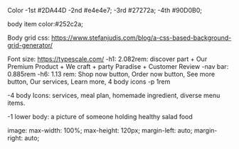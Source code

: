 Color
-1st #2DA44D
-2nd #e4e4e7;
-3rd #27272a;
-4th #90D0B0;

body item color:#252c2a;

Body grid css: https://www.stefanjudis.com/blog/a-css-based-background-grid-generator/

Font size: https://typescale.com/
-h1: 2.082rem: discover part + Our Premium Product + We craft + party Paradise + Customer Review
-nav bar: 0.885rem
-h6: 1.13 rem: Shop now button, Order now button, See more button, Our services, Learn more, 4 body icons
-p 1rem

-4 body Icons: services, meal plan, homemade ingredient, diverse menu items.

-1 lower body: a picture of someone holding healthy salad food

image: max-width: 100%;
max-height: 120px;
margin-left: auto;
margin-right: auto;
